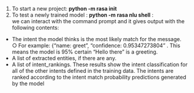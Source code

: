 1.  To start a new project: **python -m rasa init**
2.  To test a newly trained model : **python -m rasa nlu shell** : </br> we can interact with the command prompt and it gives output with the following contents: <br>
 - The intent the model thinks is the most likely match for the message.</br>
○ For example: {“name: greet”, “confidence: 0.95347273804” . This means the
model is 95% certain “Hello there” is a greeting.</br>
- A list of extracted entities, if there are any.</br>
- A list of intent_rankings. These results show the intent classification for all of the other
intents defined in the training data. The intents are ranked according to the intent match
probability predictions generated by the model
